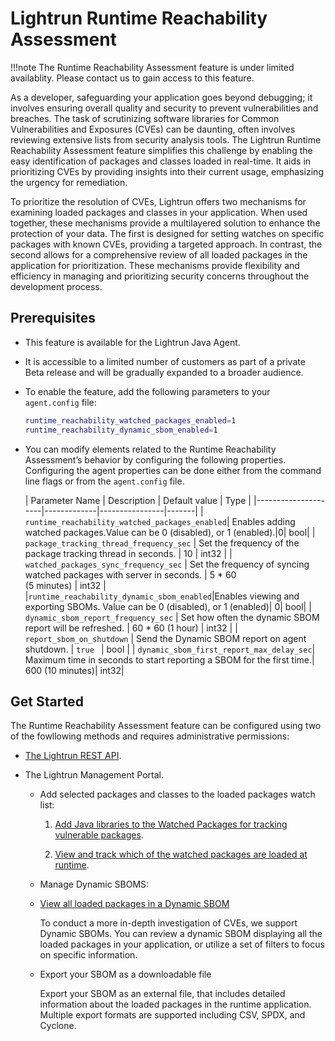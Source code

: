 # Lightrun Runtime Reachability Assessment

!!!note
    The Runtime Reachability Assessment feature is under limited availablity. Please contact us to gain access to this feature.

As a developer, safeguarding your application goes beyond debugging; it involves ensuring overall quality and security to prevent vulnerabilities and breaches. The task of scrutinizing software libraries for Common Vulnerabilities and Exposures (CVEs) can be daunting, often involves reviewing extensive lists from security analysis tools. The Lightrun Runtime Reachability Assessment feature simplifies this challenge by enabling the easy identification of packages and classes loaded in real-time. It aids in prioritizing CVEs by providing insights into their current usage, emphasizing the urgency for remediation.

To prioritize the resolution of CVEs, Lightrun offers two mechanisms for examining loaded packages and classes in your application. When used together, these mechanisms provide a multilayered solution to enhance the protection of your data. The first is designed for setting watches on specific packages with known CVEs, providing a targeted approach. In contrast, the second allows for a comprehensive review of all loaded packages in the application for prioritization. These mechanisms provide flexibility and efficiency in managing and prioritizing security concerns throughout the development process.

## Prerequisites

- This feature is available for the Lightrun Java Agent.
- It is accessible to a limited number of customers as part of a private Beta release and will be gradually expanded to a broader audience.
- To enable the feature, add the following parameters to your `agent.config` file: 
        
    ```bash
    runtime_reachability_watched_packages_enabled=1
    runtime_reachability_dynamic_sbom_enabled=1
    
    ```

- You can modify elements related to the Runtime Reachability Assessment’s behavior by configuring the following properties. Configuring the agent properties can be done either from the command line flags or from the `agent.config` file. 


    | Parameter Name  | Description | Default value  | Type  |
|---------------------|-------------|----------------|-------|
| `runtime_reachability_watched_packages_enabled`| Enables adding watched packages.Value can be 0 (disabled), or 1 (enabled).|0| bool|
| `package_tracking_thread_frequency_sec` | Set the frequency of the package tracking thread in seconds. | 10                       | int32 |
| `watched_packages_sync_frequency_sec`   | Set the frequency of syncing watched packages with server in seconds. | 5 * 60 </br> (5 minutes)   | int32 |
|`runtime_reachability_dynamic_sbom_enabled`|Enables viewing and exporting SBOMs. Value can be 0 (disabled), or 1 (enabled)| 0| bool|
| `dynamic_sbom_report_frequency_sec`    | Set how often the dynamic SBOM report will be refreshed.      | 60 * 60 (1 hour)         | int32 |
| `report_sbom_on_shutdown`             | Send the Dynamic SBOM report on agent shutdown.        | `true `                    | bool  |
| `dynamic_sbom_first_report_max_delay_sec`| Maximum time in seconds to start reporting a SBOM for the first time.| 600 (10 minutes)| int32|

## Get Started

The Runtime Reachability Assessment feature can be configured using two of the fowllowing methods and requires administrative permissions:

- [The Lightrun REST API](/public_api/api-reference/).

- The Lightrun Management Portal. 

  - Add selected packages and classes to the loaded packages watch list:
   
    1. [Add Java libraries to the Watched Packages for tracking vulnerable packages](/runtime_reachability_assessment/watch-packages/).
   
    2. [View and track which of the watched packages are loaded at runtime](/runtime_reachability_assessment/view-loaded-not-loaded-packages/).

  - Manage Dynamic SBOMS:
  - [View all loaded packages in a Dynamic SBOM](/runtime_reachability_assessment/dynamic-sboms/)
    
    To conduct a more in-depth investigation of CVEs, we support Dynamic SBOMs. You can review a dynamic SBOM displaying all the loaded packages in your application, or utilize a set of filters to focus on specific information.

  - Export your SBOM as a downloadable file
    
    Export your SBOM as an external file, that includes detailed information about the loaded packages in the runtime application. Multiple export formats are supported including CSV, SPDX, and Cyclone.

